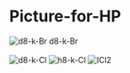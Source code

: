 # Picture-for-HP

![d8-k-Br](https://user-images.githubusercontent.com/44130742/54899472-43160400-4f13-11e9-9f0b-c25bf350d7cf.jpg)
d8-k-Br
<br />
<br />
![d8-k-Cl](https://user-images.githubusercontent.com/44130742/54900064-45795d80-4f15-11e9-8133-75bcd350ad9e.jpg)
![h8-k-Cl](https://user-images.githubusercontent.com/44130742/54900066-47dbb780-4f15-11e9-9ea6-eeb6c790bfe2.jpg)
![ICl2](https://user-images.githubusercontent.com/44130742/54900069-49a57b00-4f15-11e9-9d3a-8abac1e67fd7.jpg)
